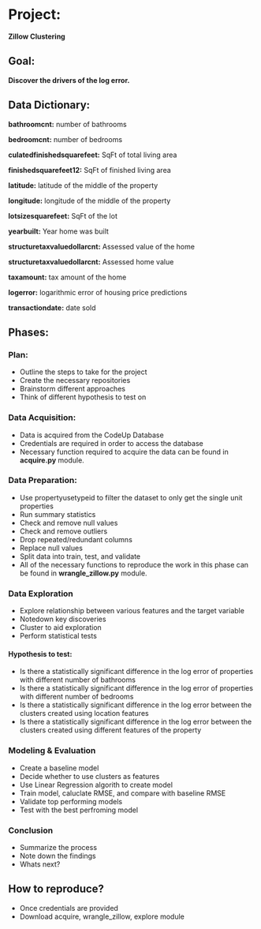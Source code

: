 # Project:
   **Zillow Clustering**

## Goal:
  **Discover the drivers of the log error.**


## Data Dictionary:

**bathroomcnt:** number of bathrooms

**bedroomcnt:** number of bedrooms

**culatedfinishedsquarefeet:** SqFt of total living area

**finishedsquarefeet12:** SqFt of finished living area

**latitude:** latitude of the middle of the property

**longitude:** longitude of the middle of the property

**lotsizesquarefeet:** SqFt of the lot

**yearbuilt:** Year home was built

**structuretaxvaluedollarcnt:** Assessed value of the home

**structuretaxvaluedollarcnt:** Assessed home value

**taxamount:** tax amount of the home

**logerror:** logarithmic error of housing price predictions

**transactiondate:** date sold

## Phases:
### Plan:
- Outline the steps to take for the project
- Create the necessary repositories
- Brainstorm different approaches
- Think of different hypothesis to test on

### Data Acquisition:
-	Data is acquired from the CodeUp Database 
-	Credentials are required in order to access the database
-	Necessary function required to acquire the data can be found in **acquire.py** module.

### Data Preparation:
-	Use propertyusetypeid to filter the dataset to only get the single unit properties
-	Run summary statistics
-	Check and remove null values
-	Check and remove outliers
-	Drop repeated/redundant columns
-	Replace null values
-	Split data into train, test, and validate 
-	All of the necessary functions to reproduce the work in this phase can be found in **wrangle_zillow.py** module.

### Data Exploration
- Explore relationship between various features and the target variable
- Notedown key discoveries
- Cluster to aid exploration
- Perform statistical tests
#### Hypothesis to test:
- Is there a statistically significant difference in the log error of properties with different number of bathrooms
- Is there a statistically significant difference in the log error of properties with different number of bedrooms
- Is there a statistically significant difference in the log error between the clusters created using location features
- Is there a statistically significant difference in the log error between the clusters created using different features of the property
### Modeling & Evaluation
- Create a baseline model
- Decide whether to use clusters as features
- Use Linear Regression algorith to create model
- Train model, caluclate RMSE, and compare with baseline RMSE
- Validate top performing models
- Test with the best perfroming model

### Conclusion
- Summarize the process
- Note down the findings
- Whats next?

## How to reproduce?
- Once credentials are provided
- Download acquire, wrangle_zillow, explore module

